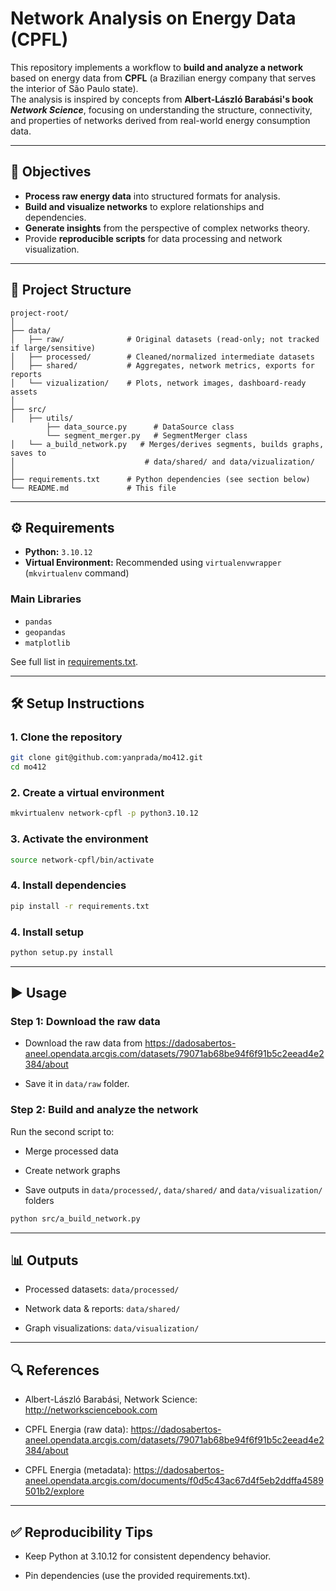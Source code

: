 # Network Analysis on Energy Data (CPFL)  
This repository implements a workflow to **build and analyze a network** based on energy data from **CPFL** (a Brazilian energy company that serves the interior of São Paulo state).  
The analysis is inspired by concepts from **Albert-László Barabási's book _Network Science_**, focusing on understanding the structure, connectivity, and properties of networks derived from real-world energy consumption data.

---

## 📌 Objectives
- **Process raw energy data** into structured formats for analysis.
- **Build and visualize networks** to explore relationships and dependencies.
- **Generate insights** from the perspective of complex networks theory.
- Provide **reproducible scripts** for data processing and network visualization.

---

## 📂 Project Structure
```
project-root/
│
├── data/
│   ├── raw/              # Original datasets (read-only; not tracked if large/sensitive)
│   ├── processed/        # Cleaned/normalized intermediate datasets
│   ├── shared/           # Aggregates, network metrics, exports for reports
│   └── vizualization/    # Plots, network images, dashboard-ready assets
│
├── src/
│   ├── utils/
        ├── data_source.py      # DataSource class
        └── segment_merger.py   # SegmentMerger class
│   └── a_build_network.py   # Merges/derives segments, builds graphs, saves to
│                             # data/shared/ and data/vizualization/
│
├── requirements.txt      # Python dependencies (see section below)
└── README.md             # This file
```


---

## ⚙️ Requirements
- **Python:** `3.10.12`
- **Virtual Environment:** Recommended using `virtualenvwrapper` (`mkvirtualenv` command)

### Main Libraries
- `pandas`
- `geopandas`
- `matplotlib`

See full list in [requirements.txt](./requirements.txt).

---

## 🛠️ Setup Instructions

### 1. Clone the repository
```bash
git clone git@github.com:yanprada/mo412.git
cd mo412
```

### 2. Create a virtual environment
```bash
mkvirtualenv network-cpfl -p python3.10.12
```

### 3. Activate the environment
```bash
source network-cpfl/bin/activate
```

### 4. Install dependencies
```bash
pip install -r requirements.txt
```
### 4. Install setup
```bash
python setup.py install
```
---

## ▶️ Usage

### Step 1: Download the raw data

- Download the raw data from https://dadosabertos-aneel.opendata.arcgis.com/datasets/79071ab68be94f6f91b5c2eead4e2384/about

- Save it in `data/raw` folder.

### Step 2: Build and analyze the network

Run the second script to:

- Merge processed data

- Create network graphs

- Save outputs in `data/processed/`, `data/shared/` and `data/visualization/` folders

```bash
python src/a_build_network.py
```
---

## 📊 Outputs
- Processed datasets: `data/processed/`

- Network data & reports: `data/shared/`

- Graph visualizations: `data/visualization/`

---

## 🔍 References

- Albert-László Barabási, Network Science: http://networksciencebook.com

- CPFL Energia (raw data): https://dadosabertos-aneel.opendata.arcgis.com/datasets/79071ab68be94f6f91b5c2eead4e2384/about

- CPFL Energia (metadata): https://dadosabertos-aneel.opendata.arcgis.com/documents/f0d5c43ac67d4f5eb2ddffa4589501b2/explore
---

## ✅ Reproducibility Tips

- Keep Python at 3.10.12 for consistent dependency behavior.

- Pin dependencies (use the provided requirements.txt).